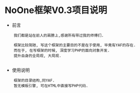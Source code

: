 # NoOne框架V0.3项目说明

- 前言

```
    我们都是站在前人的肩膀上,感谢所有带过我的师傅们.
    
    框架比较简陋, 写这个框架的主要目的不是在于使用, 毕竟有YAF的存在.
    而在于, 在写框架的时候, 深度学习PHP的面向对象开发.
    提升自身的全局观, 大局观.
    
```

- 使用说明

```
    框架的目录结构,同YAF.
    暂无模板引擎, 可在HTML中直接写PHP代码.
```